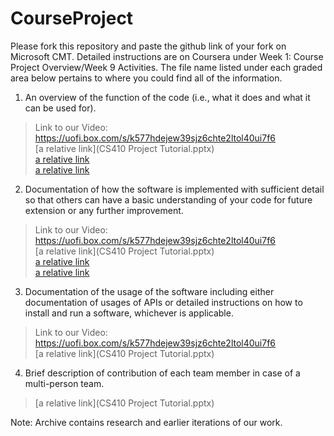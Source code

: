 # CourseProject

Please fork this repository and paste the github link of your fork on Microsoft CMT. Detailed instructions are on Coursera under Week 1: Course Project Overview/Week 9 Activities.  The file name listed under each graded area below pertains to where you could find all of the information.

1) An overview of the function of the code (i.e., what it does and what it can be used for). 

>Link to our Video: https://uofi.box.com/s/k577hdejew39sjz6chte2ltol40ui7f6<br/>
>[a relative link](CS410 Project Tutorial.pptx) <br/>
>[a relative link](1_Data_Processing_Cleaning.ipynb) <br/>
>[a relative link](2_Streamlit_Frontend.py) <br/>

2) Documentation of how the software is implemented with sufficient detail so that others can have a basic understanding of your code for future extension or any further improvement.

>Link to our Video: https://uofi.box.com/s/k577hdejew39sjz6chte2ltol40ui7f6<br/>
>[a relative link](CS410 Project Tutorial.pptx) <br/>
>[a relative link](1_Data_Processing_Cleaning.ipynb) <br/>
>[a relative link](2_Streamlit_Frontend.py) <br/>

3) Documentation of the usage of the software including either documentation of usages of APIs or detailed instructions on how to install and run a software, whichever is applicable.

>Link to our Video: https://uofi.box.com/s/k577hdejew39sjz6chte2ltol40ui7f6<br/>
>[a relative link](CS410 Project Tutorial.pptx) <br/>

4) Brief description of contribution of each team member in case of a multi-person team.

>[a relative link](CS410 Project Tutorial.pptx) <br/>

Note: Archive contains research and earlier iterations of our work.
